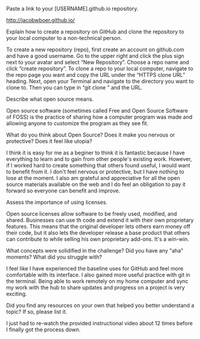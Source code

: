 Paste a link to your [USERNAME].github.io repository.

http://jacobwboer.github.io/

Explain how to create a repository on GitHub and clone the repository to your local computer to a non-technical person.

To create a new repository (repo), first create an account on github.com and have a good username.  Go to the upper right and click the plus sign next to your avatar and select “New Repository”.  Choose a repo name and click “create repository”.  To clone a repo to your local computer, navigate to the repo page you want and copy the URL under the “HTTPS clone URL” heading.  Next, open your Terminal and navigate to the directory you want to clone to.  Then you can type in “git clone ” and the URL.

Describe what open source means.

Open source software (sometimes called Free and Open Source Software of FOSS) is the practice of sharing how a computer program was made and allowing anyone to customize the program as they see fit.

What do you think about Open Source? Does it make you nervous or protective? Does it feel like utopia?

I think it is easy for me as a beginer to think it is fantastic because I have everything to learn and to gain from other people's existing work.  However, if I worked hard to create something that others found useful, I would want to benefit from it.  I don't feel nervous or protective, but I have nothing to lose at the moment.  I also am grateful and appreciative for all the open source materials available on the web and I do feel an obligation to pay it forward so everyone can benefit and improve.

Assess the importance of using licenses.

Open source licenses allow software to be freely used, modified, and shared.  Businesses can use th code and extend it with their own proprietary features. This means that the original developer lets others earn money off their code, but it also lets the developer release a base product that others can contribute to while selling his own proprietary add-ons. It's a win-win.

What concepts were solidified in the challenge? Did you have any "aha" moments? What did you struggle with?

I feel like I have experienced the baseline uses for GitHub and feel more comfortable with its interface.  I also gained more useful practice with git in the terminal.  Being able to work remotely on my home computer and sync my work with the hub to share updates and progress on a project is very exciting.

Did you find any resources on your own that helped you better understand a topic? If so, please list it.

I just had to re-watch the provided instructional video about 12 times before I finally got the process down.